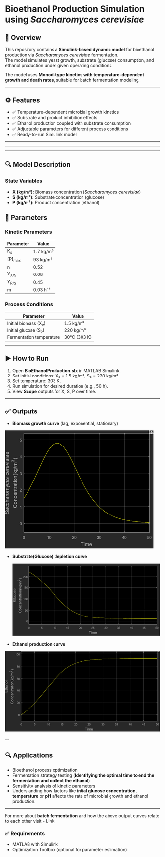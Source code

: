 
# Bioethanol Production Simulation using *Saccharomyces cerevisiae*

## 📌 Overview
This repository contains a **Simulink-based dynamic model** for bioethanol production via *Saccharomyces cerevisiae* fermentation.  
The model simulates yeast growth, substrate (glucose) consumption, and ethanol production under given operating conditions.

The model uses **Monod-type kinetics with temperature-dependent growth and death rates**, suitable for batch fermentation modeling.

---

## ⚙️ Features
- ✅ Temperature-dependent microbial growth kinetics  
- ✅ Substrate and product inhibition effects  
- ✅ Ethanol production coupled with substrate consumption  
- ✅ Adjustable parameters for different process conditions  
- ✅ Ready-to-run Simulink model  

---


---

---

## 🔍 Model Description

### **State Variables**
- **X (kg/m³):** Biomass concentration (*Saccharomyces cerevisiae*)
- **S (kg/m³):** Substrate concentration (glucose)  
- **P (kg/m³):** Product concentration (ethanol)  



## 📌 Parameters

### **Kinetic Parameters**
| Parameter       | Value         |
|-----------------|-------------|
| K<sub>s         | 1.7 kg/m³   |
| [P]<sub>max   | 93 kg/m³    |
| n           | 0.52        |
| Y<sub>X/S     | 0.08        |
| Y<sub>P/S    | 0.45        |
| m          | 0.03 h⁻¹   |

### **Process Conditions**
| Parameter                      | Value          |
|--------------------------------|--------------|
| Initial biomass (X₀)          | 1.5 kg/m³   |
| Initial glucose (S₀)          | 220 kg/m³   |
| Fermentation temperature       | 30°C (303 K)|

---

## ▶️ How to Run
1. Open **BioEthanolProduction.slx** in MATLAB Simulink.
2. Set initial conditions: X₀ = 1.5 kg/m³, S₀ = 220 kg/m³.
3. Set temperature: 303 K.
4. Run simulation for desired duration (e.g., 50 h).
5. View **Scope** outputs for X, S, P over time.

---

## ✅ Outputs
- **Biomass growth curve** (lag, exponential, stationary)

 ![Growth concentration](Outputs/S.cerevisiae_concentration.png)
- **Substrate(Glucose) depletion curve**

  ![Glucose_depletion](Outputs/Glucose_concentration.png)
- **Ethanol production curve**

![Ethanol Production](Outputs/Ethanol_Production.png)

--

## 🔍 Applications
- Bioethanol process optimization  
- Fermentation strategy testing (**Identifying the optimal time to end the fermentation and collect the ethanol**) 
- Sensitivity analysis of kinetic parameters  
- Understanding how factors like **intial glucose concentration**, **temperature**  or **pH** affects the rate of microbial growth and ethanol production.
---
For more about **batch fermentation** and how the above output curves relate to each other visit -
[Link](https://doi.org/10.1016/j.biortech.2003.09.009)
### ✅ Requirements
- MATLAB with Simulink  
- Optimization Toolbox (optional for parameter estimation)  





